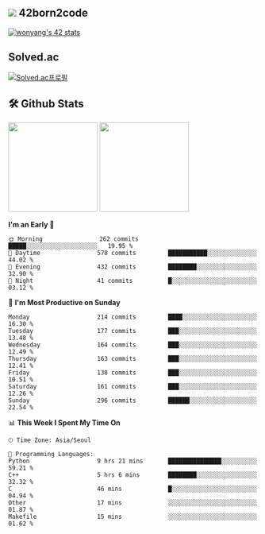
## <img src="https://img.shields.io/badge/-000000?style=flat&logo=42&logoColor=white"> 42born2code
[![wonyang's 42 stats](https://badge42.vercel.app/api/v2/cl5nhe5b6007809kydha7ht42/stats?cursusId=21&coalitionId=88)](https://profile.intra.42.fr/users/wonyang)

## Solved.ac
[![Solved.ac프로필](http://mazassumnida.wtf/api/v2/generate_badge?boj=bennyws)](https://solved.ac/bennyws)

## 🛠️ Github Stats
<p>
  <img height="180em" src="https://github-readme-stats-veggie-garden.vercel.app/api?username=gemstoneyang&show_icons=true&include_all_commits=true&bg_color=30,e96443,904e95&title_color=fff&text_color=fff">
  <img height="180em" src="https://github-readme-stats-veggie-garden.vercel.app/api/top-langs/?username=gemstoneyang&layout=compact&bg_color=30,e96443,904e95&title_color=fff&text_color=fff">
</p>

<!--START_SECTION:waka-->
**I'm an Early 🐤** 

```text
🌞 Morning                262 commits         █████░░░░░░░░░░░░░░░░░░░░   19.95 % 
🌆 Daytime                578 commits         ███████████░░░░░░░░░░░░░░   44.02 % 
🌃 Evening                432 commits         ████████░░░░░░░░░░░░░░░░░   32.90 % 
🌙 Night                  41 commits          █░░░░░░░░░░░░░░░░░░░░░░░░   03.12 % 
```
📅 **I'm Most Productive on Sunday** 

```text
Monday                   214 commits         ████░░░░░░░░░░░░░░░░░░░░░   16.30 % 
Tuesday                  177 commits         ███░░░░░░░░░░░░░░░░░░░░░░   13.48 % 
Wednesday                164 commits         ███░░░░░░░░░░░░░░░░░░░░░░   12.49 % 
Thursday                 163 commits         ███░░░░░░░░░░░░░░░░░░░░░░   12.41 % 
Friday                   138 commits         ███░░░░░░░░░░░░░░░░░░░░░░   10.51 % 
Saturday                 161 commits         ███░░░░░░░░░░░░░░░░░░░░░░   12.26 % 
Sunday                   296 commits         ██████░░░░░░░░░░░░░░░░░░░   22.54 % 
```


📊 **This Week I Spent My Time On** 

```text
🕑︎ Time Zone: Asia/Seoul

💬 Programming Languages: 
Python                   9 hrs 21 mins       ███████████████░░░░░░░░░░   59.21 % 
C++                      5 hrs 6 mins        ████████░░░░░░░░░░░░░░░░░   32.32 % 
C                        46 mins             █░░░░░░░░░░░░░░░░░░░░░░░░   04.94 % 
Other                    17 mins             ░░░░░░░░░░░░░░░░░░░░░░░░░   01.87 % 
Makefile                 15 mins             ░░░░░░░░░░░░░░░░░░░░░░░░░   01.62 % 
```


<!--END_SECTION:waka-->
